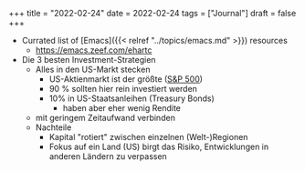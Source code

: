 +++
title = "2022-02-24"
date = 2022-02-24
tags = ["Journal"]
draft = false
+++

-   Currated list of [Emacs]({{< relref "../topics/emacs.md" >}}) resources
    -   <https://emacs.zeef.com/ehartc>
-   Die 3 besten Investment-Strategien
    -   Alles in den US-Markt stecken
        -   US-Aktienmarkt ist der größte ([S&amp;P 500](https://en.wikipedia.org/wiki/S%26P_500))
        -   90 % sollten hier rein investiert werden
        -   10% in US-Staatsanleihen (Treasury Bonds)
            -   haben aber eher wenig Rendite
    -   mit geringem Zeitaufwand verbinden
    -   Nachteile
        -   Kapital "rotiert" zwischen einzelnen (Welt-)Regionen
        -   Fokus auf ein Land (US) birgt das Risiko, Entwicklungen in anderen Ländern zu verpassen